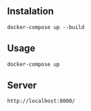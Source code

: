 
## Instalation

```
docker-compose up --build
```
## Usage
```
docker-compose up
```
## Server
```
http://localhost:8000/
```
